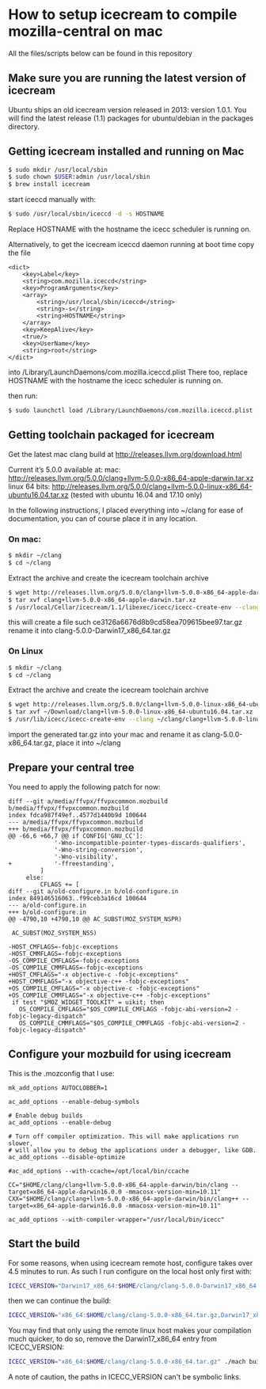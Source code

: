 # How to setup icecream to compile mozilla-central on mac

All the files/scripts below can be found in this repository

## Make sure you are running the latest version of icecream

Ubuntu ships an old icecream version released in 2013: version 1.0.1. You will find the latest release (1.1) packages for ubuntu/debian in the packages directory.

## Getting icecream installed and running on Mac

```bash
$ sudo mkdir /usr/local/sbin
$ sudo chown $USER:admin /usr/local/sbin
$ brew install icecream
```

start iceccd manually with:
```bash
$ sudo /usr/local/sbin/iceccd -d -s HOSTNAME
```

Replace HOSTNAME with the hostname the icecc scheduler is running on.

Alternatively, to get the icecream iceccd daemon running at boot time
copy the file
```
<dict>
    <key>Label</key>
    <string>com.mozilla.iceccd</string>
    <key>ProgramArguments</key>
    <array>
        <string>/usr/local/sbin/iceccd</string>
        <string>-s</string>
        <string>HOSTNAME</string>
    </array>
    <key>KeepAlive</key>
    <true/>
    <key>UserName</key>
    <string>root</string>
</dict>
```

into /Library/LaunchDaemons/com.mozilla.iceccd.plist
There too, replace HOSTNAME with the hostname the icecc scheduler is running on.

then run:
```bash
$ sudo launchctl load /Library/LaunchDaemons/com.mozilla.iceccd.plist
```

## Getting toolchain packaged for icecream

Get the latest mac clang build at http://releases.llvm.org/download.html

Current it’s 5.0.0 available at:
mac: http://releases.llvm.org/5.0.0/clang+llvm-5.0.0-x86_64-apple-darwin.tar.xz
linux 64 bits: http://releases.llvm.org/5.0.0/clang+llvm-5.0.0-linux-x86_64-ubuntu16.04.tar.xz
(tested with ubuntu 16.04 and 17.10 only)

In the following instructions, I placed everything into ~/clang for ease of documentation, you can of course place it in any location.

### On mac:
```bash
$ mkdir ~/clang
$ cd ~/clang
```

Extract the archive and create the icecream toolchain archive
```bash
$ wget http://releases.llvm.org/5.0.0/clang+llvm-5.0.0-x86_64-apple-darwin.tar.xz
$ tar xvf clang+llvm-5.0.0-x86_64-apple-darwin.tar.xz
$ /usr/local/Cellar/icecream/1.1/libexec/icecc/icecc-create-env --clang ~/clang/clang+llvm-5.0.0-x86_64-apple-darwin/bin/clang /usr/local/Cellar/icecream/1.1/libexec/icecc/compilerwrapper
```

this will create a file such ce3126a6676d8b9cd58ea709615bee97.tar.gz
rename it into clang-5.0.0-Darwin17_x86_64.tar.gz

### On Linux
```bash
$ mkdir ~/clang
$ cd ~/clang
```

Extract the archive and create the icecream toolchain archive
```bash
$ wget http://releases.llvm.org/5.0.0/clang+llvm-5.0.0-linux-x86_64-ubuntu16.04.tar.xz
$ tar xvf ~/Download/clang+llvm-5.0.0-linux-x86_64-ubuntu16.04.tar.xz
$ /usr/lib/icecc/icecc-create-env --clang ~/clang/clang+llvm-5.0.0-linux-x86_64-ubuntu16.04/bin/clang /usr/lib/icecc/compilerwrapper
```

import the generated tar.gz into your mac and rename it as clang-5.0.0-x86_64.tar.gz, place it into ~/clang

## Prepare your central tree

You need to apply the following patch for now:
```
diff --git a/media/ffvpx/ffvpxcommon.mozbuild b/media/ffvpx/ffvpxcommon.mozbuild
index fdca987f49ef..4577d1440b9d 100644
--- a/media/ffvpx/ffvpxcommon.mozbuild
+++ b/media/ffvpx/ffvpxcommon.mozbuild
@@ -66,6 +66,7 @@ if CONFIG['GNU_CC']:
             '-Wno-incompatible-pointer-types-discards-qualifiers',
             '-Wno-string-conversion',
             '-Wno-visibility',
+            '-ffreestanding',
         ]
     else:
         CFLAGS += [
diff --git a/old-configure.in b/old-configure.in
index 849146516063..f99ceb3a16cd 100644
--- a/old-configure.in
+++ b/old-configure.in
@@ -4790,10 +4790,10 @@ AC_SUBST(MOZ_SYSTEM_NSPR)
 
 AC_SUBST(MOZ_SYSTEM_NSS)
 
-HOST_CMFLAGS=-fobjc-exceptions
-HOST_CMMFLAGS=-fobjc-exceptions
-OS_COMPILE_CMFLAGS=-fobjc-exceptions
-OS_COMPILE_CMMFLAGS=-fobjc-exceptions
+HOST_CMFLAGS="-x objective-c -fobjc-exceptions"
+HOST_CMMFLAGS="-x objective-c++ -fobjc-exceptions"
+OS_COMPILE_CMFLAGS="-x objective-c -fobjc-exceptions"
+OS_COMPILE_CMMFLAGS="-x objective-c++ -fobjc-exceptions"
 if test "$MOZ_WIDGET_TOOLKIT" = uikit; then
   OS_COMPILE_CMFLAGS="$OS_COMPILE_CMFLAGS -fobjc-abi-version=2 -fobjc-legacy-dispatch"
   OS_COMPILE_CMMFLAGS="$OS_COMPILE_CMMFLAGS -fobjc-abi-version=2 -fobjc-legacy-dispatch"
```

## Configure your mozbuild for using icecream

This is the .mozconfig that I use:

```
mk_add_options AUTOCLOBBER=1

ac_add_options --enable-debug-symbols

# Enable debug builds
ac_add_options --enable-debug

# Turn off compiler optimization. This will make applications run slower,
# will allow you to debug the applications under a debugger, like GDB.
ac_add_options --disable-optimize

#ac_add_options --with-ccache=/opt/local/bin/ccache

CC="$HOME/clang/clang+llvm-5.0.0-x86_64-apple-darwin/bin/clang --target=x86_64-apple-darwin16.0.0 -mmacosx-version-min=10.11"
CXX="$HOME/clang/clang+llvm-5.0.0-x86_64-apple-darwin/bin/clang++ --target=x86_64-apple-darwin16.0.0 -mmacosx-version-min=10.11"

ac_add_options --with-compiler-wrapper="/usr/local/bin/icecc"
```

## Start the build

For some reasons, when using icecream remote host, configure takes over 4.5 minutes to run. As such I run configure on the local host only first with:
```bash
ICECC_VERSION="Darwin17_x86_64:$HOME/clang/clang-5.0.0-Darwin17_x86_64.tar.gz" ./mach configure
```

then we can continue the build:
```bash
ICECC_VERSION="x86_64:$HOME/clang/clang-5.0.0-x86_64.tar.gz,Darwin17_x86_64:$HOME/clang/clang-5.0.0-Darwin17_x86_64.tar.gz" ./mach build -j32
```

You may find that only using the remote linux host makes your compilation much quicker, to do so, remove the Darwin17_x86_64 entry from ICECC_VERSION:
```bash
ICECC_VERSION="x86_64:$HOME/clang/clang-5.0.0-x86_64.tar.gz" ./mach build -j32
```

A note of caution, the paths in ICECC_VERSION can't be symbolic links.
